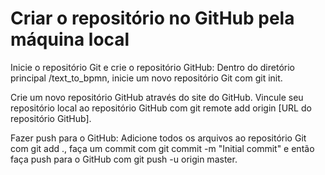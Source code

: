 # Criar o repositório no GitHub pela máquina local

Inicie o repositório Git e crie o repositório GitHub: 
    Dentro do diretório principal /text_to_bpmn, inicie um novo repositório Git com git init. 

Crie um novo repositório GitHub através do site do GitHub. 
    Vincule seu repositório local ao repositório GitHub com git remote add origin [URL do repositório GitHub].

Fazer push para o GitHub: 
    Adicione todos os arquivos ao repositório Git com git add ., faça um commit com git commit -m "Initial commit" e então faça push para o GitHub com git push -u origin master.